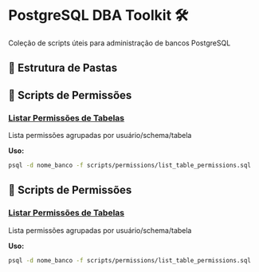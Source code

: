 # PostgreSQL DBA Toolkit 🛠️

Coleção de scripts úteis para administração de bancos PostgreSQL

## 📁 Estrutura de Pastas


## 🔐 Scripts de Permissões

### [Listar Permissões de Tabelas](/list_table_permissions.sql)
Lista permissões agrupadas por usuário/schema/tabela

**Uso:**
```bash
psql -d nome_banco -f scripts/permissions/list_table_permissions.sql
```


## 🔐 Scripts de Permissões

### [Listar Permissões de Tabelas](/list_table_permissions.sql)
Lista permissões agrupadas por usuário/schema/tabela

**Uso:**
```bash
psql -d nome_banco -f scripts/permissions/list_table_permissions.sql
```
